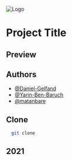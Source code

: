 

![Logo](https://www.linkpicture.com/q/facebook_cover_photo_1_1.png)


# Project Title



## Preview




## Authors

- [@Daniel-Gelfand](https://github.com/Daniel-Gelfand)
- [@Yarin-Ben-Baruch](https://github.com/Yarin-Ben-Baruch)
- [@matanbare](https://github.com/matanbare)

## Clone 

```bash
  git clone 
```

## 2021
